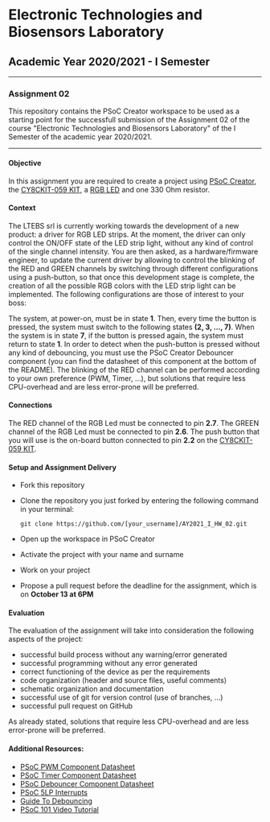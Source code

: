 # Electronic Technologies and Biosensors Laboratory
## Academic Year 2020/2021 - I Semester
---
### Assignment 02
This repository contains the PSoC Creator workspace to be used as a starting point for the successfull submission of the Assignment 02 of the course "Electronic Technologies and Biosensors Laboratory" of the I Semester of the academic year 2020/2021.

---
#### Objective
In this assignment you are required to create a project using [PSoC Creator](https://www.cypress.com/products/psoc-creator-integrated-design-environment-ide), the [CY8CKIT-059 KIT](https://www.cypress.com/documentation/development-kitsboards/cy8ckit-059-psoc-5lp-prototyping-kit-onboard-programmer-and), a [RGB LED](https://www.adafruit.com/product/2739) and one 330 Ohm resistor. 

#### Context
The LTEBS srl is currently working towards the development of a new product: a driver for RGB LED strips. At the moment, the driver can only control the ON/OFF state of the LED strip light, without any kind of control of the single channel intensity. You are then asked, as a hardware/firmware engineer, to update the current driver by allowing to control the blinking of the RED and GREEN channels by switching through different configurations using a push-button, so that once this development stage is complete, the creation of all the possible RGB colors with the LED strip light can be implemented. The following configurations are those of interest to your boss:


The system, at power-on, must be in state **1**. Then, every time the button is pressed, the system must switch to the following states **(2, 3, …, 7)**. When the system is in state **7**, if the button is pressed again, the system must return to state **1**. In order to detect when the push-button is pressed without any kind of debouncing, you must use the PSoC Creator Debouncer component (you can find the datasheet of this component at the bottom of the README).  The blinking of the RED channel can be performed according to your own preference (PWM, Timer, …), but solutions that require less CPU-overhead and are less error-prone will be preferred.

#### Connections
The RED channel of the RGB Led must be connected to pin **2.7**. The GREEN channel of the RGB Led must be connected to pin **2.6**. The push button that you will use is the on-board button connected to pin **2.2** on the [CY8CKIT-059 KIT](https://www.cypress.com/documentation/development-kitsboards/cy8ckit-059-psoc-5lp-prototyping-kit-onboard-programmer-and).

#### Setup and Assignment Delivery
- Fork this repository 
- Clone the repository you just forked by entering the following command in your terminal:

    `git clone https://github.com/[your_username]/AY2021_I_HW_02.git`
- Open up the workspace in PSoC Creator
- Activate the project with your name and surname
- Work on your project
- Propose a pull request before the deadline for the assignment, which is on **October 13 at 6PM**


#### Evaluation
The evaluation of the assignment will take into consideration the following aspects of the project:
- successful build process without any warning/error generated
- successful programming without any error generated
- correct functioning of the device as per the requirements
- code organization (header and source files, useful comments)
- schematic organization and documentation
- successful use of git for version control (use of branches, ...)
- successful pull request on GitHub

As already stated, solutions that require less CPU-overhead and are less error-prone will be preferred.

#### Additional Resources:
- [PSoC PWM Component Datasheet](https://www.cypress.com/file/376411/download)
- [PSoC Timer Component Datasheet](https://www.cypress.com/file/376411/download)
- [PSoC Debouncer Component Datasheet](https://www.cypress.com/file/128141/download)
- [PSoC 5LP Interrupts](https://www.cypress.com/file/44256/download)
- [Guide To Debouncing](https://my.eng.utah.edu/~cs5780/debouncing.pdf)
- [PSoC 101 Video Tutorial](https://www.youtube.com/watch?v=LrXXpQr1itY&list=PLX6sqqUB8iOjsMfGEDcsPSuYLEFCh50Hr)
